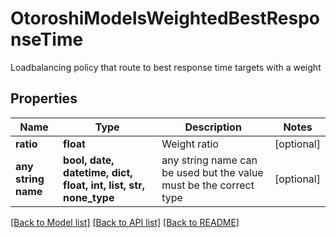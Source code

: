 # OtoroshiModelsWeightedBestResponseTime

Loadbalancing policy that route to best response time targets with a weight

## Properties
Name | Type | Description | Notes
------------ | ------------- | ------------- | -------------
**ratio** | **float** | Weight ratio | [optional] 
**any string name** | **bool, date, datetime, dict, float, int, list, str, none_type** | any string name can be used but the value must be the correct type | [optional]

[[Back to Model list]](../README.md#documentation-for-models) [[Back to API list]](../README.md#documentation-for-api-endpoints) [[Back to README]](../README.md)


